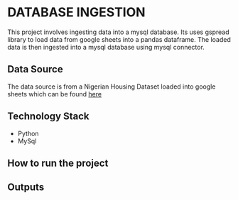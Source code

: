 # DATABASE INGESTION

This project involves ingesting data into a mysql database. Its uses gspread library to load data from google sheets into a pandas dataframe. The loaded data is then ingested into a mysql database using mysql connector.

## Data Source
The data source is from a Nigerian Housing Dataset loaded into google sheets which can be found [here](https://docs.google.com/spreadsheets/d/1scjNSIhgbQknwOEMs_sa9AyQZVxz1kAcoFFoxKq-DMY/edit#gid=552750787)

## Technology Stack
- Python
- MySql

## How to run the project

## Outputs